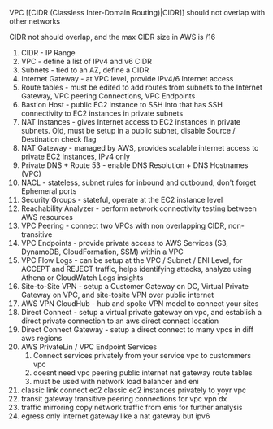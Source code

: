 VPC [[CIDR (Classless Inter-Domain Routing)|CIDR]] should not overlap with other networks

CIDR not should overlap, and the max CIDR size in AWS is /16


1. CIDR - IP Range
2. VPC - define a list of IPv4 and v6 CIDR
3. Subnets - tied to an AZ, define a CIDR
4. Internet Gateway - at VPC level, provide IPv4/6 Internet access
5. Route tables - must be edited to add routes from subnets to the Internet Gateway, VPC peering Connections, VPC Endpoints
6. Bastion Host - public EC2 instance to SSH into that has SSH connectivity to EC2 instances in private subnets
7. NAT Instances - gives Internet access to EC2 instances in private subnets. Old, must be setup in a public subnet, disable Source / Destination check flag
8. NAT Gateway - managed by AWS, provides scalable internet access to private EC2 instances, IPv4 only
9. Private DNS + Route 53 - enable DNS Resolution + DNS Hostnames (VPC)
10. NACL - stateless, subnet rules for inbound and outbound, don't forget Ephemeral ports
11. Security Groups - stateful, operate at the EC2 instance level
12. Reachability Analyzer - perform network connectivity testing between AWS resources
13. VPC Peering - connect two VPCs with non overlapping CIDR, non-transitive
14. VPC Endpoints - provide private access to AWS Services (S3, DynamoDB, CloudFormation, SSM) within a VPC
15. VPC Flow Logs - can be setup at the VPC / Subnet / ENI Level, for ACCEPT and REJECT traffic, helps identifying attacks, analyze using Athena or CloudWatch Logs insights
16. Site-to-Site VPN - setup a Customer Gateway on DC, Virtual Private Gateway on VPC, and site-tosite VPN over public internet
17. AWS VPN CloudHub - hub and spoke VPN model to connect your sites
18. Direct Connect - setup a virtual private gateway on vpc, and establish a direct private connection to an aws direct connect location
19. Direct Connect Gateway - setup a direct connect to many vpcs in diff aws regions
20. AWS PrivateLin / VPC Endpoint Services
	1. Connect services privately from your service vpc to custommers vpc
	2. doesnt need vpc peering public internet nat gateway route tables
	3. must be used with network load balancer and eni
21. classic link connect ec2 classic ec2 instances privately to yoyr vpc
22. transit gateway transitive peering connections for vpc vpn dx
23. traffic mirroring copy network traffic from enis for further analysis
24. egress only internet gateway like a nat gateway but ipv6